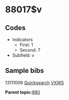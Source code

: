 # 88017$v

## Codes

-   Indicators
    -   First: 1
    -   Second: 7
-   Subfield: v

## Sample bibs

13111006 [Quicksearch](https://search.library.yale.edu/catalog/13111006) [VXWS](http://prodorbis.library.yale.edu:7014/vxws/GetHoldingsService?bibId=13111006)

**Parent topic:**[880](../../tags/880/880.md)

